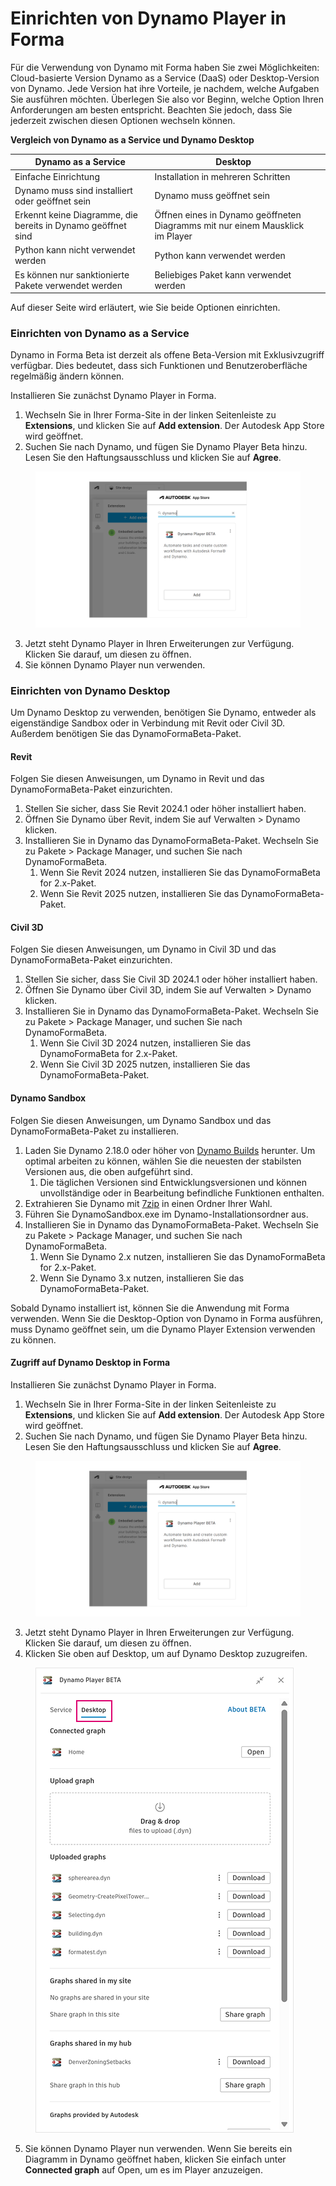# Einrichten von Dynamo Player in Forma

Für die Verwendung von Dynamo mit Forma haben Sie zwei Möglichkeiten: Cloud-basierte Version Dynamo as a Service (DaaS) oder Desktop-Version von Dynamo. Jede Version hat ihre Vorteile, je nachdem, welche Aufgaben Sie ausführen möchten. Überlegen Sie also vor Beginn, welche Option Ihren Anforderungen am besten entspricht. Beachten Sie jedoch, dass Sie jederzeit zwischen diesen Optionen wechseln können.

**Vergleich von Dynamo as a Service und Dynamo Desktop**

<table><thead><tr><th>Dynamo as a Service</th><th>Desktop</th><th data-hidden></th></tr></thead><tbody><tr><td>Einfache Einrichtung</td><td>Installation in mehreren Schritten</td><td></td></tr><tr><td>Dynamo muss sind installiert oder geöffnet sein</td><td>Dynamo muss geöffnet sein</td><td></td></tr><tr><td>Erkennt keine Diagramme, die bereits in Dynamo geöffnet sind</td><td>Öffnen eines in Dynamo geöffneten Diagramms mit nur einem Mausklick im Player</td><td></td></tr><tr><td>Python kann nicht verwendet werden</td><td>Python kann verwendet werden</td><td></td></tr><tr><td>Es können nur sanktionierte Pakete verwendet werden</td><td>Beliebiges Paket kann verwendet werden</td><td></td></tr></tbody></table>

Auf dieser Seite wird erläutert, wie Sie beide Optionen einrichten.

### Einrichten von Dynamo as a Service

Dynamo in Forma Beta ist derzeit als offene Beta-Version mit Exklusivzugriff verfügbar. Dies bedeutet, dass sich Funktionen und Benutzeroberfläche regelmäßig ändern können.

Installieren Sie zunächst Dynamo Player in Forma.

1. Wechseln Sie in Ihrer Forma-Site in der linken Seitenleiste zu **Extensions**, und klicken Sie auf **Add extension**. Der Autodesk App Store wird geöffnet.
2. Suchen Sie nach Dynamo, und fügen Sie Dynamo Player Beta hinzu. Lesen Sie den Haftungsausschluss und klicken Sie auf **Agree**.

<figure><img src="../.gitbook/assets/install-player.png" alt=""><figcaption></figcaption></figure>

3. Jetzt steht Dynamo Player in Ihren Erweiterungen zur Verfügung. Klicken Sie darauf, um diesen zu öffnen.
4. Sie können Dynamo Player nun verwenden.

### Einrichten von Dynamo Desktop

Um Dynamo Desktop zu verwenden, benötigen Sie Dynamo, entweder als eigenständige Sandbox oder in Verbindung mit Revit oder Civil 3D. Außerdem benötigen Sie das DynamoFormaBeta-Paket.

#### Revit

Folgen Sie diesen Anweisungen, um Dynamo in Revit und das DynamoFormaBeta-Paket einzurichten.

1. Stellen Sie sicher, dass Sie Revit 2024.1 oder höher installiert haben.
2. Öffnen Sie Dynamo über Revit, indem Sie auf Verwalten > Dynamo klicken.
3. Installieren Sie in Dynamo das DynamoFormaBeta-Paket. Wechseln Sie zu Pakete > Package Manager, und suchen Sie nach DynamoFormaBeta.
   1. Wenn Sie Revit 2024 nutzen, installieren Sie das DynamoFormaBeta for 2.x-Paket.
   2. Wenn Sie Revit 2025 nutzen, installieren Sie das DynamoFormaBeta-Paket.

#### Civil 3D

Folgen Sie diesen Anweisungen, um Dynamo in Civil 3D und das DynamoFormaBeta-Paket einzurichten.

1. Stellen Sie sicher, dass Sie Civil 3D 2024.1 oder höher installiert haben.
2. Öffnen Sie Dynamo über Civil 3D, indem Sie auf Verwalten > Dynamo klicken.
3. Installieren Sie in Dynamo das DynamoFormaBeta-Paket. Wechseln Sie zu Pakete > Package Manager, und suchen Sie nach DynamoFormaBeta.
   1. Wenn Sie Civil 3D 2024 nutzen, installieren Sie das DynamoFormaBeta for 2.x-Paket.
   2. Wenn Sie Civil 3D 2025 nutzen, installieren Sie das DynamoFormaBeta-Paket.

#### Dynamo Sandbox

Folgen Sie diesen Anweisungen, um Dynamo Sandbox und das DynamoFormaBeta-Paket zu installieren.

1. Laden Sie Dynamo 2.18.0 oder höher von [Dynamo Builds](https://dynamobuilds.com/) herunter. Um optimal arbeiten zu können, wählen Sie die neuesten der stabilsten Versionen aus, die oben aufgeführt sind.
   1. Die täglichen Versionen sind Entwicklungsversionen und können unvollständige oder in Bearbeitung befindliche Funktionen enthalten.
2. Extrahieren Sie Dynamo mit [7zip](https://www.7-zip.de/) in einen Ordner Ihrer Wahl.
3. Führen Sie DynamoSandbox.exe im Dynamo-Installationsordner aus.
4. Installieren Sie in Dynamo das DynamoFormaBeta-Paket. Wechseln Sie zu Pakete > Package Manager, und suchen Sie nach DynamoFormaBeta.
   1. Wenn Sie Dynamo 2.x nutzen, installieren Sie das DynamoFormaBeta for 2.x-Paket.
   2. Wenn Sie Dynamo 3.x nutzen, installieren Sie das DynamoFormaBeta-Paket.

Sobald Dynamo installiert ist, können Sie die Anwendung mit Forma verwenden. Wenn Sie die Desktop-Option von Dynamo in Forma ausführen, muss Dynamo geöffnet sein, um die Dynamo Player Extension verwenden zu können.

#### Zugriff auf Dynamo Desktop in Forma

Installieren Sie zunächst Dynamo Player in Forma.

1. Wechseln Sie in Ihrer Forma-Site in der linken Seitenleiste zu **Extensions**, und klicken Sie auf **Add extension**. Der Autodesk App Store wird geöffnet.
2. Suchen Sie nach Dynamo, und fügen Sie Dynamo Player Beta hinzu. Lesen Sie den Haftungsausschluss und klicken Sie auf **Agree**.

<figure><img src="../.gitbook/assets/install-player.png" alt=""><figcaption></figcaption></figure>

3. Jetzt steht Dynamo Player in Ihren Erweiterungen zur Verfügung. Klicken Sie darauf, um diesen zu öffnen.
4. Klicken Sie oben auf Desktop, um auf Dynamo Desktop zuzugreifen.

<figure><img src="../.gitbook/assets/dynamo-desktop.png" alt=""><figcaption></figcaption></figure>

5. Sie können Dynamo Player nun verwenden. Wenn Sie bereits ein Diagramm in Dynamo geöffnet haben, klicken Sie einfach unter **Connected graph** auf Open, um es im Player anzuzeigen.
